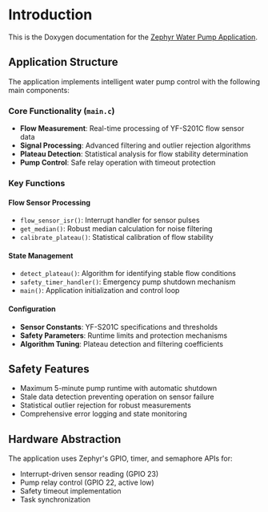 # Introduction

This is the Doxygen documentation for the [Zephyr Water Pump Application].

## Application Structure

The application implements intelligent water pump control with the following main components:

### Core Functionality (`main.c`)
- **Flow Measurement**: Real-time processing of YF-S201C flow sensor data
- **Signal Processing**: Advanced filtering and outlier rejection algorithms
- **Plateau Detection**: Statistical analysis for flow stability determination
- **Pump Control**: Safe relay operation with timeout protection

### Key Functions

#### Flow Sensor Processing
- `flow_sensor_isr()`: Interrupt handler for sensor pulses
- `get_median()`: Robust median calculation for noise filtering
- `calibrate_plateau()`: Statistical calibration of flow stability

#### State Management
- `detect_plateau()`: Algorithm for identifying stable flow conditions
- `safety_timer_handler()`: Emergency pump shutdown mechanism
- `main()`: Application initialization and control loop

#### Configuration
- **Sensor Constants**: YF-S201C specifications and thresholds
- **Safety Parameters**: Runtime limits and protection mechanisms
- **Algorithm Tuning**: Plateau detection and filtering coefficients

## Safety Features

- Maximum 5-minute pump runtime with automatic shutdown
- Stale data detection preventing operation on sensor failure
- Statistical outlier rejection for robust measurements
- Comprehensive error logging and state monitoring

## Hardware Abstraction

The application uses Zephyr's GPIO, timer, and semaphore APIs for:
- Interrupt-driven sensor reading (GPIO 23)
- Pump relay control (GPIO 22, active low)
- Safety timeout implementation
- Task synchronization

[Zephyr Water Pump Application]: https://github.com/zephyrproject-rtos/water-pump
